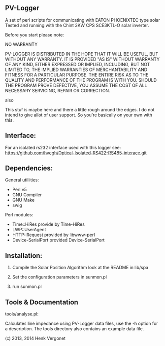 PV-Logger
---------
A set of perl scripts for communicating with EATON PHOENIXTEC type solar
Tested and running with the Chint 3KW CPS SCE3KTL-O solar inverter.

Before you start please note:

NO WARRANTY

PV-LOGGER IS DISTRIBUTED IN THE HOPE THAT IT WILL BE USEFUL, BUT WITHOUT ANY WARRANTY. IT IS PROVIDED "AS IS" WITHOUT WARRANTY OF ANY KIND, EITHER EXPRESSED OR IMPLIED, INCLUDING, BUT NOT LIMITED TO, THE IMPLIED WARRANTIES OF MERCHANTABILITY AND FITNESS FOR A PARTICULAR PURPOSE. THE ENTIRE RISK AS TO THE QUALITY AND PERFORMANCE OF THE PROGRAM IS WITH YOU. SHOULD THE PROGRAM PROVE DEFECTIVE, YOU ASSUME THE COST OF ALL NECESSARY SERVICING, REPAIR OR CORRECTION.

also

This stuf is maybe here and there a little rough around the edges. I do not
intend to give allot of user support. So you're basically on your own with this.

Interface:
----------
For an isolated rs232 interface used with this logger see:
https://github.com/hvegh/Optical-Isolated-RS422-RS485-interace.git

Dependencies:
-------------

General utillities:
  - Perl v5
  - GNU Compiler
  - GNU Make
  - swig

Perl modules:
  - Time::HiRes
	provide by Time-HiRes
  - LWP::UserAgent
  - HTTP::Request
	provided by libwww-perl
  - Device-SerialPort
	provided Device-SerialPort

Installation:
-------------

1. Compile the Solar Position Algorithm
   look at the README in lib/spa

2. Set the configuration parameters in sunmon.pl

3. run sunmon.pl

Tools & Documentation
---------------------

tools/analyse.pl:

Calculates line impedance using PV-Logger data files, use the -h option for a description. The tools directory also contains an example data file.


(c) 2013, 2014 Henk Vergonet
